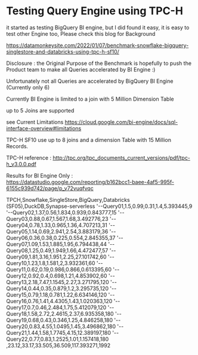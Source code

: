 # Testing Query Engine using TPC-H

it started as testing BigQuery BI engine, but I did found it easy, it is easy to test other Engine too, Please check this blog for Background

https://datamonkeysite.com/2022/01/07/benchmark-snowflake-bigquery-singlestore-and-databricks-using-tpc-h-sf10/

Disclosure : the Original Purpose of the Benchmark is hopefully to push the Product team to make all Queries accelerated by BI Engine :)



Unfortunately not all Queries are accelerated by BigQuery BI Engine (Currently only 6)

Currently BI Engine is limited to a join with 5 Million Dimension Table

up to 5 Joins are supported

see Current Limitations
https://cloud.google.com/bi-engine/docs/sql-interface-overview#limitations

TPC-H SF10 use up to 8 joins and a dimension Table with 15 Million Records.

TPC-H reference : http://tpc.org/tpc_documents_current_versions/pdf/tpc-h_v3.0.0.pdf

Results for BI Engine Only : https://datastudio.google.com/reporting/b162bcc1-baee-4af5-995f-6155c939d742/page/p_v72vuqfvqc

TPCH,Snowflake,SingleStore,BigQuery,Databricks (SF05),DuckDB,Synapse-serverless
'--Query01,1.5,0.99,0.31,1.4,5.393445,9
'--Query02,1.37,0.56,1.834,0.939,0.843777,15
'--Query03,0.88,0.67,1.567,1.68,3.492776,23
'--Query04,0.78,1.33,0.965,1.36,4.707213,31
'--Query05,1.14,0.69,2.941,2.54,3.883179,36
'--Query06,0.36,0.38,0.225,0.554,2.845355,37
'--Query07,1.09,1.53,1.885,1.95,6.794438,44
'--Query08,1.25,0.49,1.949,1.66,4.472477,57
'--Query09,1.81,3.16,1.951,2.25,27.101742,60
'--Query10,1.23,1.8,1.581,2,3.932361,60
'--Query11,0.62,0.19,0.986,0.866,0.613395,60
'--Query12,0.92,0.4,0.698,1.21,4.853902,60
'--Query13,2.18,7.47,1.1545,2.27,3.271795,120
'--Query14,0.44,0.35,0.879,1.2,3.295735,120
'--Query15,0.79,1.18,0.781,1.22,6.634146,120
'--Query16,0.76,1.41,4.4305,1.43,1.020363,120
'--Query17,0.7,0.46,2.484,1.75,5.412079,120
'--Query18,1.58,2.72,2.4615,2.37,6.935358,180
'--Query19,0.68,0.43,0.346,1.25,4.846258,180
'--Query20,0.83,4.55,1.0495,1.45,3.496862,180
'--Query21,1.44,1.58,1.7745,4.15,12.389197,180
'--Query22,0.77,0.83,1.2525,1.01,1.157418,180
,23.12,33.17,33.505,36.509,117.393271,1992
